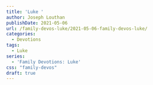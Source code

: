 ```yaml
---
title: 'Luke '
author: Joseph Louthan
publishDate: 2021-05-06
url: /family-devos-luke/2021-05-06-family-devos-luke/
categories:
  - Devotions
tags:
  - Luke
series:
  - 'Family Devotions: Luke'
css: "family-devos"
draft: true
---
```


